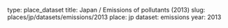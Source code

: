 type: place_dataset
title: Japan / Emissions of pollutants (2013)
slug: places/jp/datasets/emissions/2013
place: jp
dataset: emissions
year: 2013
